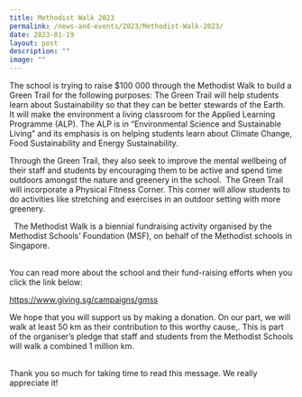 ```yaml
---
title: Methodist Walk 2023
permalink: /news-and-events/2023/Methodist-Walk-2023/
date: 2023-01-19
layout: post
description: ""
image: ""
---
```

The school is trying to raise $100 000 through the Methodist Walk to build a Green Trail for the following purposes: 
The Green Trail will help students learn about Sustainability so that they can be better stewards of the Earth.  It will make the environment a living classroom for the Applied Learning Programme (ALP). The ALP is in “Environmental Science and Sustainable Living” and its emphasis is on helping students learn about Climate Change, Food Sustainability and Energy Sustainability.


Through the Green Trail, they also seek to improve the mental wellbeing of their staff and students by encouraging them to be active and spend time outdoors amongst the nature and greenery in the school.  The Green Trail will incorporate a Physical Fitness Corner. This corner will allow students to do activities like stretching and exercises in an outdoor setting with more greenery.

 
The Methodist Walk is a biennial fundraising activity organised by the Methodist Schools’ Foundation (MSF), on behalf of the Methodist schools in Singapore.  
 
 
You can read more about the school and their fund-raising efforts when you click the link below:
 
https://www.giving.sg/campaigns/gmss
 


We hope that you will support us by making a donation.  On our part, we will walk at least 50 km as their contribution to this worthy cause,. This is part of the organiser’s pledge that staff and students from the Methodist Schools will walk a combined 1 million km.  
 
 


Thank you so much for taking time to read this message.  We really appreciate it!
 